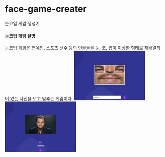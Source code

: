 # face-game-creater
눈코입 게임 생성기

#### 눈코입 게임 설명

눈코입 게임은 연예인, 스포츠 선수 등의 인물들을 눈, 코, 입이 이상한 형태로 재배열되어 있는 사진을 보고 맞추는 게임이다.
<img src="data/readme/des2.png" width="45%">
<img src="data/readme/des3.png" width="45%">

